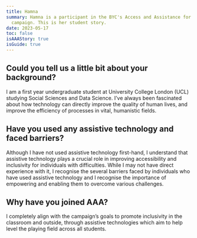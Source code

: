 ```yaml
---
title: Hamna
summary: Hamna is a participant in the BYC's Access and Assistance for All
  campaign. This is her student story.
date: 2023-05-17
toc: false
isAAAStory: true
isGuide: true
---
```

## Could you tell us a little bit about your background?

I am a first year undergraduate student at University College London (UCL) studying Social Sciences and Data Science. I’ve always been fascinated about how technology can directly improve the quality of human lives, and improve the efficiency of processes in vital, humanistic fields.

## Have you used any assistive technology and faced barriers?

Although I have not used assistive technology first-hand, I understand that assistive technology plays a crucial role in improving accessibility and inclusivity for individuals with difficulties. While I may not have direct experience with it, I recognise the several barriers faced by individuals who have used assistive technology and I recognise the importance of empowering and enabling them to overcome various challenges.

## Why have you joined AAA?

I completely align with the campaign’s goals to promote inclusivity in the classroom and outside, through assistive technologies which aim to help level the playing field across all students.